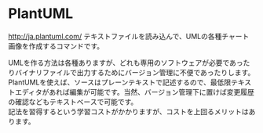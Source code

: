 
# PlantUML

http://ja.plantuml.com/
テキストファイルを読み込んで、UMLの各種チャート画像を作成するコマンドです。  

UMLを作る方法は各種ありますが、どれも専用のソフトウェアが必要であったりバイナリファイルで出力するためにバージョン管理に不便であったりします。  
PlantUMLを使えば、ソースはプレーンテキストで記述するので、最低限テキストエディタがあれば編集が可能です。当然、バージョン管理下に置けば変更履歴の確認などもテキストベースで可能です。  
記法を習得するという学習コストがかかりますが、コストを上回るメリットはあります。  
